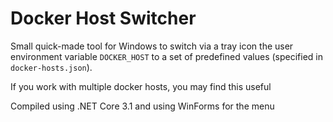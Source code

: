 # Docker Host Switcher

Small quick-made tool for Windows to switch via a tray icon the user environment variable `DOCKER_HOST` to a set of predefined values (specified in `docker-hosts.json`).

If you work with multiple docker hosts, you may find this useful

Compiled using .NET Core 3.1 and using WinForms for the menu
